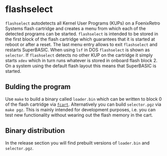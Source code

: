 # flashselect

`flashselect` autodetects all Kernel User Programs (KUPs) on a FoenixRetro Systems flash cartridge and creates a menu
from which each of the detected programs can be started. `flashselect` is intended to be stored in the first
block of the flash cartridge which guarantees that it is started at reboot or after a reset. The last menu entry
allows to exit `flashselect` and restarts SuperBASIC. When using `lsf` in DOS `flashselect` is shown as `selector`.
If `flashselect` detects no other KUP on the cartridge it simply starts `xdev` which in turn runs whatever is
stored in onboard flash block 2. On a system using the default flash layout this means that SuperBASIC is started.

## Bulding the program

Use `make` to build a binary called `loader.bin` which can be written to block 0 of the flash cartridge via 
[`fcart`](https://github.com/rmsk2/cartflash). Alternatively you can build `selector.pgz` via `make pgz`. This is mainly
intended for development purposes, i.e. you can test new functionality  without wearing out the flash memory in the
cart.

## Binary distribution

In the release section you will find prebuilt versions of `loader.bin` and `selector.pgz`.
